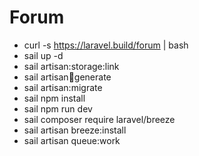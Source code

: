 # Forum

- curl -s https://laravel.build/forum | bash
- sail up -d
- sail artisan:storage:link
- sail artisan:key:generate
- sail artisan:migrate
- sail npm install
- sail npm run dev
- sail composer require laravel/breeze
- sail artisan breeze:install
- sail artisan queue:work